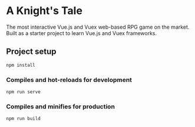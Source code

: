 # A Knight's Tale

The most interactive Vue.js and Vuex web-based RPG game on the market. Built as a starter project to learn Vue.js and Vuex frameworks.

## Project setup
```
npm install
```

### Compiles and hot-reloads for development
```
npm run serve
```

### Compiles and minifies for production
```
npm run build
```
